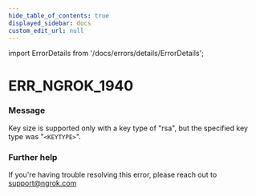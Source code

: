 ```yaml
---
hide_table_of_contents: true
displayed_sidebar: docs
custom_edit_url: null
---
```


import ErrorDetails from '/docs/errors/details/ErrorDetails';

# ERR_NGROK_1940

### Message
Key size is supported only with a key type of "rsa", but the specified key type was "`<KEYTYPE>`".

### Further help
If you're having trouble resolving this error, please reach out to [support@ngrok.com](mailto:support@ngrok.com?subject=Help%20with%20ERR_NGROK_1940)

<ErrorDetails error='err_ngrok_1940' />
